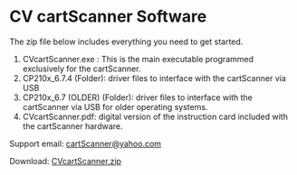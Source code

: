 # CV cartScanner Software
The zip file below includes everything you need to get started.

1.  CVcartScanner.exe : This is the main executable programmed exclusively for the cartScanner.
2.  CP210x_6.7.4 (Folder): driver files to interface with the cartScanner via USB
3.  CP210x_6.7 (OLDER) (Folder): driver files to interface with the cartScanner via USB for older operating systems.
4.  CVcartScanner.pdf: digital version of the instruction card included with the cartScanner hardware.

Support email: cartScanner@yahoo.com

Download: [CVcartScanner.zip](https://github.com/CVcartScanner/ScannerSoftware/raw/9686268a82d8ee7e35341bcd766d1651e5c3295d/CVcartScanner.zip)
